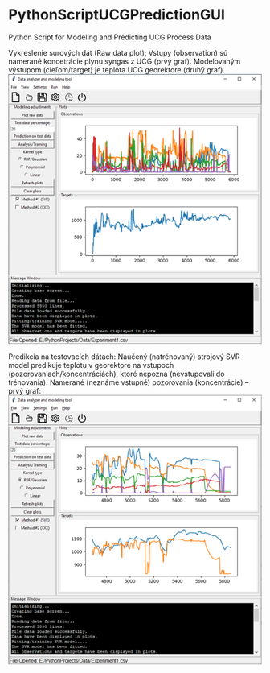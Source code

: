 # PythonScriptUCGPredictionGUI
Python Script for Modeling and Predicting UCG Process Data

Vykreslenie surových dát (Raw data plot): 
Vstupy (observation) sú namerané koncetrácie plynu syngas z UCG (prvý graf).
Modelovaným výstupom (cieľom/target) je teplota UCG georektore (druhý graf).
![image](./Obrázok1.png)

Predikcia na testovacích dátach:
Naučený (natrénovaný) strojový SVR model predikuje teplotu v georektore na vstupoch (pozorovaniach/koncentráciách), ktoré nepozná (nevstupovali do trénovania).
Namerané (neznáme vstupné) pozorovania (koncentrácie) – prvý graf:
![image](./Obrázok2.png)
